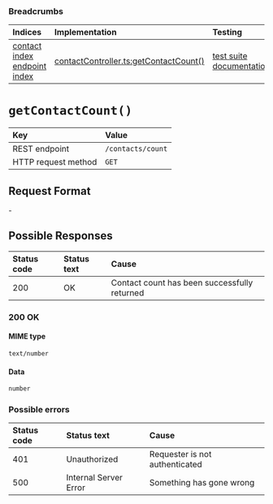 ### Breadcrumbs

| Indices | Implementation | Testing |
| :----------------------------------------------------------- | :-------------------------------------------------------------------------------------------------------------------- | :--------------------------------------------------------------------------------------------------------------------------------------------------------------- |
| [contact index](./index.md)<br>[endpoint index](../index.md) | [contactController.ts:getContactCount()](../../../../../backend/src/controllers/contactController.ts#L317-L331) | [test suite](../../../../../backend/tests/controllers/contacts/getContactCount.test.ts)<br>[documentation](../../tests/contacts/getContactCount.test.md) |

# `getContactCount()`

| Key                 | Value             |
| :------------------ | :---------------- |
| REST endpoint       | `/contacts/count` |
| HTTP request method | `GET`             |

## Request Format

\-

## Possible Responses

| Status code | Status text | Cause                                        |
| :---------- | :---------- | :------------------------------------------- |
| 200         | OK          | Contact count has been successfully returned |

### 200 OK

#### MIME type

`text/number`

#### Data

```typescript
number
```

### Possible errors

| Status code | Status text           | Cause                          |
| :---------- | :-------------------- | :----------------------------- |
| 401         | Unauthorized          | Requester is not authenticated |
| 500         | Internal Server Error | Something has gone wrong       |
